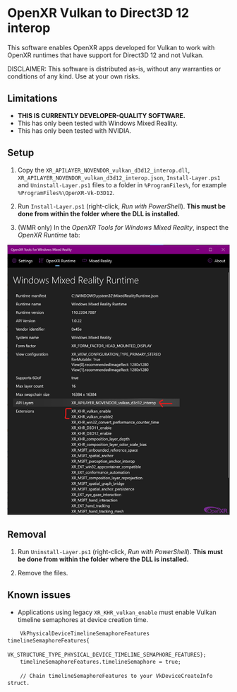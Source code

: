 # OpenXR Vulkan to Direct3D 12 interop

This software enables OpenXR apps developed for Vulkan to work with OpenXR runtimes that have support for Direct3D 12 and not Vulkan.

DISCLAIMER: This software is distributed as-is, without any warranties or conditions of any kind. Use at your own risks.

## Limitations

- **THIS IS CURRENTLY DEVELOPER-QUALITY SOFTWARE.**
- This has only been tested with Windows Mixed Reality.
- This has only been tested with NVIDIA.

## Setup

1. Copy the `XR_APILAYER_NOVENDOR_vulkan_d3d12_interop.dll`, `XR_APILAYER_NOVENDOR_vulkan_d3d12_interop.json`, `Install-Layer.ps1` and `Uninstall-Layer.ps1` files to a folder in `%ProgramFiles%`, for example `%ProgramFiles%\OpenXR-Vk-D3D12`.

2. Run `Install-Layer.ps1` (right-click, _Run with PowerShell_). **This must be done from within the folder where the DLL is installed.**

3. (WMR only) In the _OpenXR Tools for Windows Mixed Reality_, inspect the _OpenXR Runtime_ tab:

 ![](wmr-tools.png)

## Removal

1. Run `Uninstall-Layer.ps1` (right-click, _Run with PowerShell_). **This must be done from within the folder where the DLL is installed.**

2. Remove the files.

## Known issues

- Applications using legacy `XR_KHR_vulkan_enable` must enable Vulkan timeline semaphores at device creation time.

```
    VkPhysicalDeviceTimelineSemaphoreFeatures timelineSemaphoreFeatures{
        VK_STRUCTURE_TYPE_PHYSICAL_DEVICE_TIMELINE_SEMAPHORE_FEATURES};
    timelineSemaphoreFeatures.timelineSemaphore = true;

    // Chain timelineSemaphoreFeatures to your VkDeviceCreateInfo struct.
```
